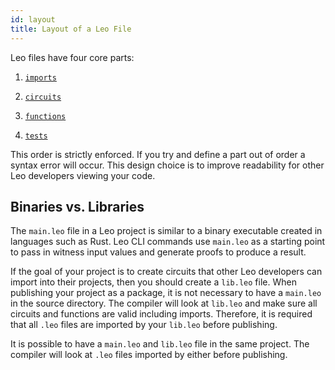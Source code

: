 ```yaml
---
id: layout
title: Layout of a Leo File
---
```


Leo files have four core parts:
1. [`imports`](09_imports.md)

2. [`circuits`](08_circuits.md)

3. [`functions`](06_functions.md)

4. [`tests`](10_tests.md)

This order is strictly enforced. If you try and define a part out of order a syntax error will occur.
This design choice is to improve readability for other Leo developers viewing your code.

## Binaries vs. Libraries

The `main.leo` file in a Leo project is similar to a binary executable created in languages such as Rust.
Leo CLI commands use `main.leo` as a starting point to pass in witness input values and generate proofs to produce a result.

If the goal of your project is to create circuits that other Leo developers can import into their projects, 
then you should create a `lib.leo` file. When publishing your project as a package, it is not necessary to have a `main.leo`
in the source directory. The compiler will look at `lib.leo` and make sure all circuits and functions are valid including imports.
Therefore, it is required that all `.leo` files are imported by your `lib.leo` before publishing.

It is possible to have a `main.leo` and `lib.leo` file in the same project. The compiler will look at `.leo` files 
imported by either before publishing.

